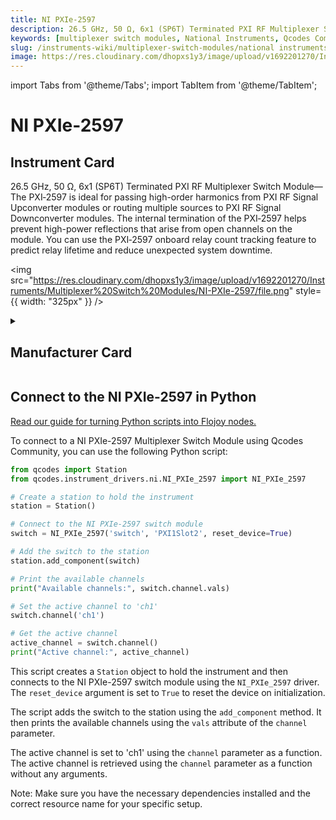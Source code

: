 ```yaml
---
title: NI PXIe-2597
description: 26.5 GHz, 50 Ω, 6x1 (SP6T) Terminated PXI RF Multiplexer Switch Module—The PXI‑2597 is ideal for passing high-order harmonics from PXI RF Signal Upconverter modules or routing multiple sources to PXI RF Signal Downconverter modules. The internal termination of the PXI‑2597 helps prevent high-power reflections that arise from open channels on the module. You can use the PXI‑2597 onboard relay count tracking feature to predict relay lifetime and reduce unexpected system downtime.
keywords: [multiplexer switch modules, National Instruments, Qcodes Community]
slug: /instruments-wiki/multiplexer-switch-modules/national instruments/ni-pxie-2597
image: https://res.cloudinary.com/dhopxs1y3/image/upload/v1692201270/Instruments/Multiplexer%20Switch%20Modules/NI-PXIe-2597/file.png
---
```


import Tabs from '@theme/Tabs';
import TabItem from '@theme/TabItem';

# NI PXIe-2597

## Instrument Card

<div className="flex">

<div>

26.5 GHz, 50 Ω, 6x1 (SP6T) Terminated PXI RF Multiplexer Switch Module—The PXI‑2597 is ideal for passing high-order harmonics from PXI RF Signal Upconverter modules or routing multiple sources to PXI RF Signal Downconverter modules. The internal termination of the PXI‑2597 helps prevent high-power reflections that arise from open channels on the module. You can use the PXI‑2597 onboard relay count tracking feature to predict relay lifetime and reduce unexpected system downtime.

</div>

<img src="https://res.cloudinary.com/dhopxs1y3/image/upload/v1692201270/Instruments/Multiplexer%20Switch%20Modules/NI-PXIe-2597/file.png" style={{ width: "325px" }} />

</div>

<details>
<summary><h2>Manufacturer Card</h2></summary>

<img src="https://res.cloudinary.com/dhopxs1y3/image/upload/e_bgremoval/v1692125989/Instruments/Vendor%20Logos/National_Instruments.png" style={{ width: "100%", objectFit: "cover" }} />

A producer of automated test equipment and virtual instrumentation software. Common applications include data acquisition, instrument control and machine vision. <a href="https://www.ni.com/en-ca.html">Website</a>.

<ul>
  <li>Headquarters: Austin, Texas, USA</li>
  <li>Yearly Revenue (millions, USD): 1657.0</li>
</ul>
</details>

## Connect to the NI PXIe-2597 in Python

[Read our guide for turning Python scripts into Flojoy nodes.](https://docs.flojoy.ai/custom-nodes/creating-custom-node/)


<Tabs>
<TabItem value="Qcodes Community" label="Qcodes Community">

To connect to a NI PXIe-2597 Multiplexer Switch Module using Qcodes Community, you can use the following Python script:

```python
from qcodes import Station
from qcodes.instrument_drivers.ni.NI_PXIe_2597 import NI_PXIe_2597

# Create a station to hold the instrument
station = Station()

# Connect to the NI PXIe-2597 switch module
switch = NI_PXIe_2597('switch', 'PXI1Slot2', reset_device=True)

# Add the switch to the station
station.add_component(switch)

# Print the available channels
print("Available channels:", switch.channel.vals)

# Set the active channel to 'ch1'
switch.channel('ch1')

# Get the active channel
active_channel = switch.channel()
print("Active channel:", active_channel)
```

This script creates a `Station` object to hold the instrument and then connects to the NI PXIe-2597 switch module using the `NI_PXIe_2597` driver. The `reset_device` argument is set to `True` to reset the device on initialization.

The script adds the switch to the station using the `add_component` method. It then prints the available channels using the `vals` attribute of the `channel` parameter.

The active channel is set to 'ch1' using the `channel` parameter as a function. The active channel is retrieved using the `channel` parameter as a function without any arguments.

Note: Make sure you have the necessary dependencies installed and the correct resource name for your specific setup.

</TabItem>
</Tabs>